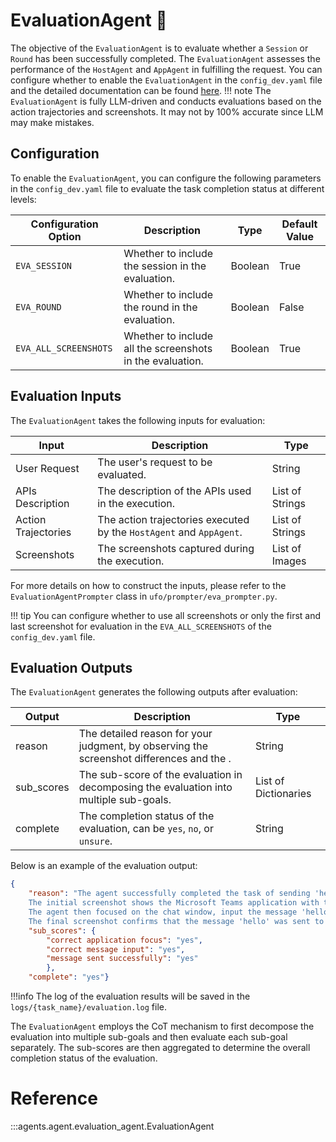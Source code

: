 # EvaluationAgent 🧐

The objective of the `EvaluationAgent` is to evaluate whether a `Session` or `Round` has been successfully completed. The `EvaluationAgent` assesses the performance of the `HostAgent` and `AppAgent` in fulfilling the request. You can configure whether to enable the `EvaluationAgent` in the `config_dev.yaml` file and the detailed documentation can be found [here](../configurations/developer_configuration.md).
!!! note
    The `EvaluationAgent` is fully LLM-driven and conducts evaluations based on the action trajectories and screenshots. It may not by 100% accurate since LLM may make mistakes.


## Configuration
To enable the `EvaluationAgent`, you can configure the following parameters in the `config_dev.yaml` file to evaluate the task completion status at different levels:

| Configuration Option      | Description                                   | Type    | Default Value |
|---------------------------|-----------------------------------------------|---------|---------------|
| `EVA_SESSION`             | Whether to include the session in the evaluation. | Boolean | True          |
| `EVA_ROUND`               | Whether to include the round in the evaluation.   | Boolean | False         |
| `EVA_ALL_SCREENSHOTS`     | Whether to include all the screenshots in the evaluation. | Boolean | True          |


## Evaluation Inputs
The `EvaluationAgent` takes the following inputs for evaluation:

| Input | Description | Type |
| --- | --- | --- |
| User Request | The user's request to be evaluated. | String |
| APIs Description | The description of the APIs used in the execution. | List of Strings |
| Action Trajectories | The action trajectories executed by the `HostAgent` and `AppAgent`. | List of Strings |
| Screenshots | The screenshots captured during the execution. | List of Images |

For more details on how to construct the inputs, please refer to the `EvaluationAgentPrompter` class in `ufo/prompter/eva_prompter.py`.

!!! tip
    You can configure whether to use all screenshots or only the first and last screenshot for evaluation in the `EVA_ALL_SCREENSHOTS` of the `config_dev.yaml` file.


## Evaluation Outputs
The `EvaluationAgent` generates the following outputs after evaluation:

| Output | Description | Type |
| --- | --- | --- |
| reason | The detailed reason for your judgment, by observing the screenshot differences and the <Execution Trajectory>. | String |
| sub_scores | The sub-score of the evaluation in decomposing the evaluation into multiple sub-goals. | List of Dictionaries |
| complete | The completion status of the evaluation, can be `yes`, `no`, or `unsure`. | String |

Below is an example of the evaluation output:

```json
{
    "reason": "The agent successfully completed the task of sending 'hello' to Zac on Microsoft Teams. 
    The initial screenshot shows the Microsoft Teams application with the chat window of Chaoyun Zhang open. 
    The agent then focused on the chat window, input the message 'hello', and clicked the Send button. 
    The final screenshot confirms that the message 'hello' was sent to Zac.", 
    "sub_scores": {
        "correct application focus": "yes", 
        "correct message input": "yes", 
        "message sent successfully": "yes"
        }, 
    "complete": "yes"}
```

!!!info
    The log of the evaluation results will be saved in the `logs/{task_name}/evaluation.log` file.

The `EvaluationAgent` employs the CoT mechanism to first decompose the evaluation into multiple sub-goals and then evaluate each sub-goal separately. The sub-scores are then aggregated to determine the overall completion status of the evaluation.

# Reference

:::agents.agent.evaluation_agent.EvaluationAgent

